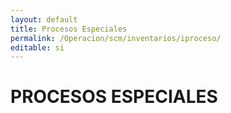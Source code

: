 ```yaml
---
layout: default
title: Procesos Especiales
permalink: /Operacion/scm/inventarios/iproceso/
editable: si
---
```


# PROCESOS ESPECIALES

